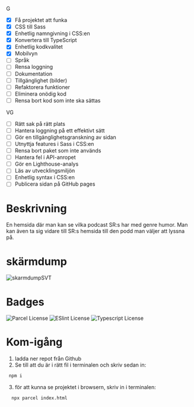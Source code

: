 
G
- [x] Få projektet att funka
- [x] CSS till Sass
- [x] Enhetlig namngivning i CSS:en
- [x] Konvertera till TypeScript
- [x] Enhetlig kodkvalitet
- [x] Mobilvyn
- [ ] Språk
- [ ] Rensa loggning
- [ ] Dokumentation
- [ ] Tillgänglighet (bilder)
- [ ] Refaktorera funktioner
- [ ] Eliminera onödig kod
- [ ] Rensa bort kod som inte ska sättas
  
VG
- [ ] Rätt sak på rätt plats
- [ ] Hantera loggning på ett effektivt sätt
- [ ] Gör en tillgänglighetsgranskning av sidan
- [ ] Utnyttja features i Sass i CSS:en
- [ ] Rensa bort paket som inte används
- [ ] Hantera fel i API-anropet
- [ ] Gör en Lighthouse-analys
- [ ] Läs av utvecklingsmiljön
- [ ] Enhetlig syntax i CSS:en
- [ ] Publicera sidan på GitHub pages

# Beskrivning
En hemsida där man kan se vilka podcast SR:s har med genre humor.
Man kan även ta sig vidare till SR:s hemsida till den podd man väljer att lyssna på. 

# skärmdump 
![skarmdumpSVT](https://user-images.githubusercontent.com/113438302/225862424-bcb2437a-90af-4680-8a05-7477cd4c690b.png)


# Badges

![Parcel License](https://img.shields.io/badge/2.8.3-Parcel-green)
![ESlint License](https://img.shields.io/badge/8.36.0-ESlint-blueviolet)
![Typescript License](https://img.shields.io/badge/4.9.5-Typescript-blue)

# Kom-igång

1. ladda ner repot från Github
2. Se till att du är i rätt fil i terminalen och skriv sedan in: 
```bash
 npm i 
```
3. för att kunna se projektet i browsern, skriv in i terminalen:
```bash
  npx parcel index.html
```